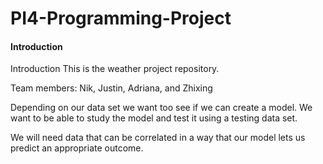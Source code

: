 # PI4-Programming-Project

#### Introduction ####

Introduction
This is the weather project repository.

Team members: Nik, Justin, Adriana, and Zhixing

Depending on our data set we want too see if we can create a model. We want to be able to study the model and test it using a testing data set.

We will need data that can be correlated in a way that our model lets us predict an appropriate outcome.
